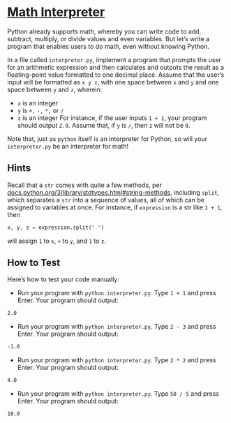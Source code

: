 # [Math Interpreter](https://github.com/LaoLuoi/CS50-Python/tree/main/CS50-W1/ProblemSet1/Mathinterpreter)

Python already supports math, whereby you can write code to add, subtract, multiply, or divide values and even variables. But let’s write a program that enables users to do math, even without knowing Python.

In a file called `interpreter.py`, implement a program that prompts the user for an arithmetic expression and then calculates and outputs the result as a floating-point value formatted to one decimal place. Assume that the user’s input will be formatted as `x y z`, with one space between `x` and `y` and one space between `y` and `z`, wherein:

- `x` is an integer
- `y` is `+,` `-,` `*,` or `/`
- `z` is an integer
For instance, if the user inputs `1 + 1`, your program should output `2.0`. Assume that, if `y` is `/`, then `z` will not be `0`.

Note that, just as `python` itself is an interpreter for Python, so will your `interpreter.py` be an interpreter for math!

## Hints

Recall that a `str` comes with quite a few methods, per [docs.python.org/3/library/stdtypes.html#string-methods](https://docs.python.org/3/library/stdtypes.html#string-methods), including `split`, which separates a `str` into a sequence of values, all of which can be assigned to variables at once. For instance, if `expression` is a str like `1 + 1`, then

```python
x, y, z = expression.split(" ")
```

will assign `1` to `x`, `+` to `y`, and `1` to `z`.

## How to Test

Here’s how to test your code manually:

- Run your program with `python interpreter.py`. Type `1 + 1` and press Enter. Your program should output:
```bash
2.0 
```
- Run your program with `python interpreter.py`. Type `2 - 3` and press Enter. Your program should output:
```bash
-1.0
```
- Run your program with `python interpreter.py`. Type `2 * 2` and press Enter. Your program should output:
```bash
4.0
```
- Run your program with `python interpreter.py`. Type `50 / 5` and press Enter. Your program should output:
```bash
10.0
```
